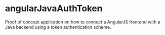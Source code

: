angularJavaAuthToken
====================

Proof of concept application on how to connect a AngularJS frontend with a Java backend using a token authentication scheme.

